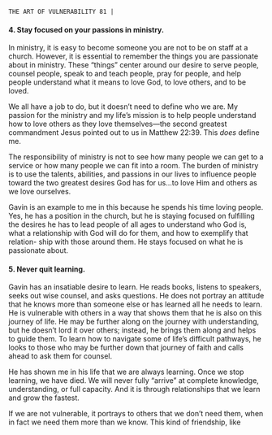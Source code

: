 ```
THE ART OF VULNERABILITY 81 |
```
#### 4. Stay focused on your passions in ministry.

In ministry, it is easy to become someone you are not to be on staff at
a church. However, it is essential to remember the things you are passionate
about in ministry. These “things” center around our desire to serve people,
counsel people, speak to and teach people, pray for people, and help people
understand what it means to love God, to love others, and to be loved.

We all have a job to do, but it doesn’t need to define who we are. My
passion for the ministry and my life’s mission is to help people understand how
to love others as they love themselves—the second greatest commandment
Jesus pointed out to us in Matthew 22:39. This _does_ define me.

The responsibility of ministry is not to see how many people we can get to
a service or how many people we can fit into a room. The burden of ministry is
to use the talents, abilities, and passions in our lives to influence people toward
the two greatest desires God has for us...to love Him and others as we love
ourselves.

Gavin is an example to me in this because he spends his time loving people.
Yes, he has a position in the church, but he is staying focused on fulfilling the
desires he has to lead people of all ages to understand who God is, what a
relationship with God will do for them, and how to exemplify that relation-
ship with those around them. He stays focused on what he is passionate about.

#### 5. Never quit learning.

Gavin has an insatiable desire to learn. He reads books, listens to speakers,
seeks out wise counsel, and asks questions. He does not portray an attitude
that he knows more than someone else or has learned all he needs to learn.
He is vulnerable with others in a way that shows them that he is also on this
journey of life. He may be further along on the journey with understanding,
but he doesn’t lord it over others; instead, he brings them along and helps to
guide them. To learn how to navigate some of life’s difficult pathways, he looks
to those who may be further down that journey of faith and calls ahead to ask
them for counsel.

He has shown me in his life that we are always learning. Once we stop
learning, we have died. We will never fully “arrive” at complete knowledge,
understanding, or full capacity. And it is through relationships that we learn
and grow the fastest.

If we are not vulnerable, it portrays to others that we don’t need them,
when in fact we need them more than we know. This kind of friendship, like